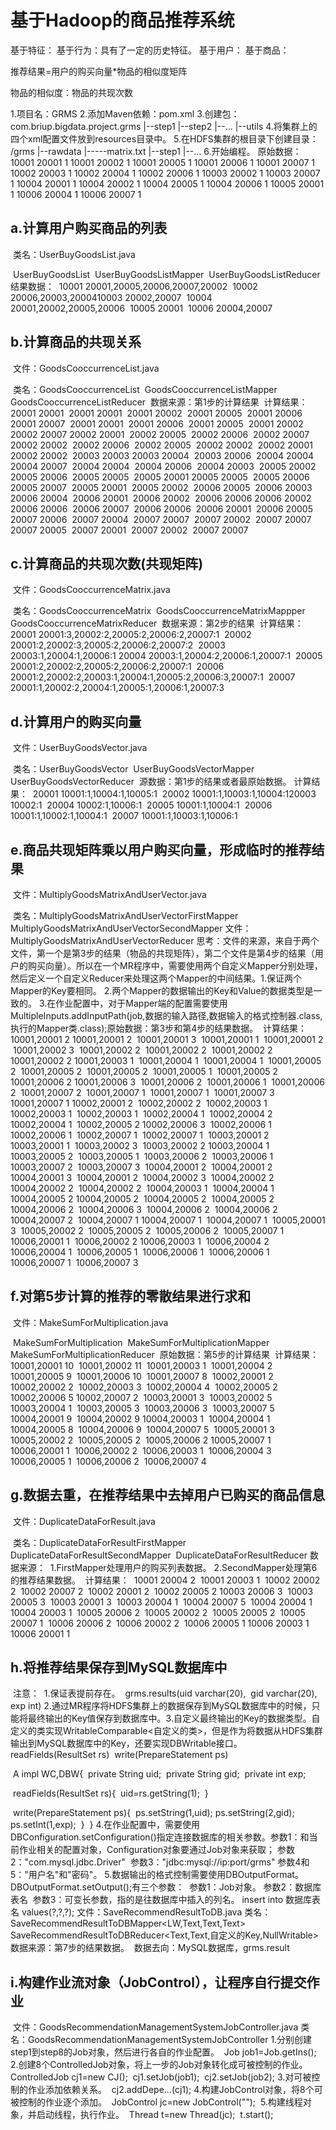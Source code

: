 # 基于Hadoop的商品推荐系统

基于特征：
基于行为：具有了一定的历史特征。
    基于用户：
    基于商品：

推荐结果=用户的购买向量*物品的相似度矩阵

物品的相似度：物品的共现次数

1.项目名：GRMS
2.添加Maven依赖：pom.xml
3.创建包：
com.briup.bigdata.project.grms
    |--step1
    |--step2
    |--...
    |--utils
4.将集群上的四个xml配置文件放到resources目录中。
5.在HDFS集群的根目录下创建目录：
    /grms
        |--rawdata
        |-----matrix.txt
        |--step1
        |--...
6.开始编程。
    原始数据：
        10001	20001	1
        10001	20002	1
        10001	20005	1
        10001	20006	1
        10001	20007	1
        10002	20003	1
        10002	20004	1
        10002	20006	1
        10003	20002	1
        10003	20007	1
        10004	20001	1
        10004	20002	1
        10004	20005	1
        10004	20006	1
        10005	20001	1
        10006	20004	1
        10006	20007	1

## a.计算用户购买商品的列表

​    类名：UserBuyGoodsList.java

​          UserBuyGoodsList
​          UserBuyGoodsListMapper
​          UserBuyGoodsListReducer
​    结果数据：
​    10001	20001,20005,20006,20007,20002
​    10002	20006,20003,20004
​    10003	20002,20007
​    10004	20001,20002,20005,20006
​    10005	20001
​    10006	20004,20007

## b.计算商品的共现关系

​    文件：GoodsCooccurrenceList.java

​    类名：GoodsCooccurrenceList
​          GoodsCooccurrenceListMapper
​          GoodsCooccurrenceListReducer
​    数据来源：第1步的计算结果
​    计算结果：
​        20001	20001
​        20001	20001
​        20001	20002
​        20001	20005
​        20001	20006
​        20001	20007
​        20001	20001
​        20001	20006
​        20001	20005
​        20001	20002
​        20002	20007
​        20002	20001
​        20002	20005
​        20002	20006
​        20002	20007
​        20002	20002
​        20002	20006
​        20002	20005
​        20002	20002
​        20002	20001
​        20002	20002
​        20003	20003
​        20003	20004
​        20003	20006
​        20004	20004
​        20004	20007
​        20004	20004
​        20004	20006
​        20004	20003
​        20005	20002
​        20005	20006
​        20005	20005
​        20005	20001
​        20005	20005
​        20005	20006
​        20005	20007
​        20005	20001
​        20005	20002
​        20006	20005
​        20006	20003
​        20006	20004
​        20006	20001
​        20006	20002
​        20006	20006
​        20006	20002
​        20006	20006
​        20006	20007
​        20006	20006
​        20006	20001
​        20006	20005
​        20007	20006
​        20007	20004
​        20007	20007
​        20007	20002
​        20007	20007
​        20007	20005
​        20007	20001
​        20007	20002
​        20007	20007

## c.计算商品的共现次数(共现矩阵)

​    文件：GoodsCooccurrenceMatrix.java

​    类名：GoodsCooccurrenceMatrix
​          GoodsCooccurrenceMatrixMappper
​          GoodsCooccurrenceMatrixReducer
​    数据来源：第2步的结果
​    计算结果：
​        20001	20001:3,20002:2,20005:2,20006:2,20007:1
​        20002	20001:2,20002:3,20005:2,20006:2,20007:2
​        20003	20003:1,20004:1,20006:1
​        20004	20003:1,20004:2,20006:1,20007:1
​        20005	20001:2,20002:2,20005:2,20006:2,20007:1
​        20006	20001:2,20002:2,20003:1,20004:1,20005:2,20006:3,20007:1
​        20007	20001:1,20002:2,20004:1,20005:1,20006:1,20007:3

## d.计算用户的购买向量

​    文件：UserBuyGoodsVector.java

​    类名：UserBuyGoodsVector
​          UserBuyGoodsVectorMapper
​          UserBuyGoodsVectorReducer
​    源数据：第1步的结果或者最原始数据。
​    计算结果：
​        20001	10001:1,10004:1,10005:1
​        20002	10001:1,10003:1,10004:1
​        20003	10002:1
​        20004	10002:1,10006:1
​        20005	10001:1,10004:1
​        20006	10001:1,10002:1,10004:1
​        20007	10001:1,10003:1,10006:1

## e.商品共现矩阵乘以用户购买向量，形成临时的推荐结果

​	文件：MultiplyGoodsMatrixAndUserVector.java

​	类名：MultiplyGoodsMatrixAndUserVectorFirstMapper
​		  MultiplyGoodsMatrixAndUserVectorSecondMapper
​		  文件：MultiplyGoodsMatrixAndUserVectorReducer
​	思考：文件的来源，来自于两个文件，第一个是第3步的结果（物品的共现矩阵），第二个文件是第4步的结果（用户的购买向量）。所以在一个MR程序中，需要使用两个自定义Mapper分别处理，然后定义一个自定义Reducer来处理这两个Mapper的中间结果。
​		1.保证两个Mapper的Key要相同。
​		2.两个Mapper的数据输出的Key和Value的数据类型是一致的。
​		3.在作业配置中，对于Mapper端的配置需要使用MultipleInputs.addInputPath(job,数据的输入路径,数据输入的格式控制器.class,执行的Mapper类.class);
​	原始数据：第3步和第4步的结果数据。
​	计算结果：
​		10001,20001	2
​		10001,20001	2
​		10001,20001	3
​		10001,20001	1
​		10001,20001	2
​		10001,20002	3
​		10001,20002	2
​		10001,20002	2
​		10001,20002	2
​		10001,20002	2
​		10001,20003	1
​		10001,20004	1
​		10001,20004	1
​		10001,20005	2
​		10001,20005	2
​		10001,20005	2
​		10001,20005	1
​		10001,20005	2
​		10001,20006	2
​		10001,20006	3
​		10001,20006	2
​		10001,20006	1
​		10001,20006	2
​		10001,20007	2
​		10001,20007	1
​		10001,20007	1
​		10001,20007	3
​		10001,20007	1
​		10002,20001	2
​		10002,20002	2
​		10002,20003	1
​		10002,20003	1
​		10002,20003	1
​		10002,20004	1
​		10002,20004	2
​		10002,20004	1
​		10002,20005	2
​		10002,20006	3
​		10002,20006	1
​		10002,20006	1
​		10002,20007	1
​		10002,20007	1
​		10003,20001	2
​		10003,20001	1
​		10003,20002	3
​		10003,20002	2
​		10003,20004	1
​		10003,20005	2
​		10003,20005	1
​		10003,20006	2
​		10003,20006	1
​		10003,20007	2
​		10003,20007	3
​		10004,20001	2
​		10004,20001	2
​		10004,20001	3
​		10004,20001	2
​		10004,20002	3
​		10004,20002	2
​		10004,20002	2
​		10004,20002	2
​		10004,20003	1
​		10004,20004	1
​		10004,20005	2
​		10004,20005	2
​		10004,20005	2
​		10004,20005	2
​		10004,20006	2
​		10004,20006	3
​		10004,20006	2
​		10004,20006	2
​		10004,20007	2
​		10004,20007	1
​		10004,20007	1
​		10004,20007	1
​		10005,20001	3
​		10005,20002	2
​		10005,20005	2
​		10005,20006	2
​		10005,20007	1
​		10006,20001	1
​		10006,20002	2
​		10006,20003	1
​		10006,20004	2
​		10006,20004	1
​		10006,20005	1
​		10006,20006	1
​		10006,20006	1
​		10006,20007	1
​		10006,20007	3

## f.对第5步计算的推荐的零散结果进行求和

​	文件：MakeSumForMultiplication.java

​		  MakeSumForMultiplication
​		  MakeSumForMultiplicationMapper
​		  MakeSumForMultiplicationReducer
​	原始数据：第5步的计算结果
​	计算结果：
​		10001,20001	10
​		10001,20002	11
​		10001,20003	1
​		10001,20004	2
​		10001,20005	9
​		10001,20006	10
​		10001,20007	8
​		10002,20001	2
​		10002,20002	2
​		10002,20003	3
​		10002,20004	4
​		10002,20005	2
​		10002,20006	5
​		10002,20007	2
​		10003,20001	3
​		10003,20002	5
​		10003,20004	1
​		10003,20005	3
​		10003,20006	3
​		10003,20007	5
​		10004,20001	9
​		10004,20002	9
​		10004,20003	1
​		10004,20004	1
​		10004,20005	8
​		10004,20006	9
​		10004,20007	5
​		10005,20001	3
​		10005,20002	2
​		10005,20005	2
​		10005,20006	2
​		10005,20007	1
​		10006,20001	1
​		10006,20002	2
​		10006,20003	1
​		10006,20004	3
​		10006,20005	1
​		10006,20006	2
​		10006,20007	4

## g.数据去重，在推荐结果中去掉用户已购买的商品信息

​	文件：DuplicateDataForResult.java

​	类名：DuplicateDataForResultFirstMapper
​		  DuplicateDataForResultSecondMapper
​		  DuplicateDataForResultReducer
​	数据来源：
​		1.FirstMapper处理用户的购买列表数据。
​		2.SecondMapper处理第6的推荐结果数据。
​	计算结果：
​		10001	20004	2
​		10001	20003	1
​		10002	20002	2
​		10002	20007	2
​		10002	20001	2
​		10002	20005	2
​		10003	20006	3
​		10003	20005	3
​		10003	20001	3
​		10003	20004	1
​		10004	20007	5
​		10004	20004	1
​		10004	20003	1
​		10005	20006	2
​		10005	20002	2
​		10005	20005	2
​		10005	20007	1
​		10006	20006	2
​		10006	20002	2
​		10006	20005	1
​		10006	20003	1
​		10006	20001	1

## h.将推荐结果保存到MySQL数据库中

​	注意：
​		1.保证表提前存在。
​			grms.results(uid varchar(20),
​			gid varchar(20),
​			exp int)
​		2.通过MR程序将HDFS集群上的数据保存到MySQL数据库中的时候，只能将最终输出的Key值保存到数据库中。
​		3.自定义最终输出的Key的数据类型。自定义的类实现WritableComparable<自定义的类>，但是作为将数据从HDFS集群输出到MySQL数据库中的Key，还要实现DBWritable接口。
​		readFields(ResultSet rs)
​		write(PrepareStatement ps)

​		A impl WC,DBW{
​			private String uid;
​			private String gid;
​			private int exp;

​			readFields(ResultSet rs){
​				uid=rs.getString(1);
​			}

​			write(PrepareStatement ps){
​				ps.setString(1,uid);
​				ps.setString(2,gid);
​				ps.setInt(1,exp);
​			}
​		}
​		4.在作业配置中，需要使用DBConfiguration.setConfiguration()指定连接数据库的相关参数。
​			参数1：和当前作业相关的配置对象，Configuration对象要通过Job对象来获取；
​			参数2："com.mysql.jdbc.Driver"
​			参数3："jdbc:mysql://ip:port/grms"
​			参数4和5："用户名"和"密码"。
​		5.数据输出的格式控制需要使用DBOutputFormat。
​			DBOutputFormat.setOutput();有三个参数：
​				参数1：Job对象。
​				参数2：数据库表名
​				参数3：可变长参数，指的是往数据库中插入的列名。
​				insert into 数据库表名 values(?,?,?);
​	文件：SaveRecommendResultToDB.java
​	类名：SaveRecommendResultToDBMapper<LW,Text,Text,Text>
​		  SaveRecommendResultToDBReducer<Text,Text,自定义的Key,NullWritable>
​	数据来源：第7步的结果数据。
​	数据去向：MySQL数据库，grms.result

## i.构建作业流对象（JobControl），让程序自行提交作业

​	文件：GoodsRecommendationManagementSystemJobController.java
​	类名：GoodsRecommendationManagementSystemJobController
​		1.分别创建step1到step8的Job对象，然后进行各自的作业配置。
​		Job job1=Job.getIns();
​		2.创建8个ControlledJob对象，将上一步的Job对象转化成可被控制的作业。
​		ControlledJob cj1=new CJ();
​		cj1.setJob(job1);
​		cj2.setJob(job2);
​		3.对可被控制的作业添加依赖关系。
​		cj2.addDepe...(cj1);
​		4.构建JobControl对象，将8个可被控制的作业逐个添加。
​		JobControl jc=new JobControl("");
​		5.构建线程对象，并启动线程，执行作业。
​		Thread t=new Thread(jc);
​		t.start();

